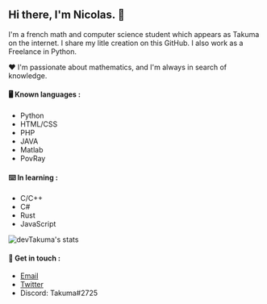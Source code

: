 ## Hi there, I'm Nicolas. 👋

I'm a french math and computer science student which appears as Takuma on the internet.
I share my litle creation on this GitHub. I also work as a Freelance in Python.

❤️ I'm passionate about mathematics, and I'm always in search of knowledge. 

#### 🖥️ Known languages :
* Python
* HTML/CSS
* PHP
* JAVA
* Matlab
* PovRay

#### ⌨️ In learning :
* C/C++
* C#
* Rust
* JavaScript

![devTakuma's stats](https://github-readme-stats.vercel.app/api?username=devTakuma&show_icons=true&theme=radical)

#### 💬 Get in touch :
* [Email](mailto:work.takuma@gmail.com)
* [Twitter](https://twitter.com/devtakuma)
* Discord: Takuma#2725
